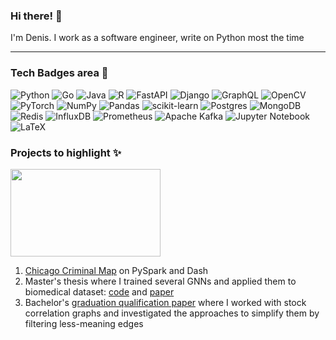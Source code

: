 ### Hi there! 👋

I'm Denis. I work as a software engineer, write on Python most the time

-----

### Tech Badges area 🔧

![Python](https://img.shields.io/badge/python-3670A0?style=for-the-badge&logo=python&logoColor=ffdd54)  ![Go](https://img.shields.io/badge/go-%2300ADD8.svg?style=for-the-badge&logo=go&logoColor=white) ![Java](https://img.shields.io/badge/java-%23ED8B00.svg?style=for-the-badge&logo=openjdk&logoColor=white)  ![R](https://img.shields.io/badge/r-%23276DC3.svg?style=for-the-badge&logo=r&logoColor=white)  ![FastAPI](https://img.shields.io/badge/FastAPI-005571?style=for-the-badge&logo=fastapi)  ![Django](https://img.shields.io/badge/django-%23092E20.svg?style=for-the-badge&logo=django&logoColor=white) ![GraphQL](https://img.shields.io/badge/-GraphQL-E10098?style=for-the-badge&logo=graphql&logoColor=white)  ![OpenCV](https://img.shields.io/badge/opencv-%23white.svg?style=for-the-badge&logo=opencv&logoColor=white)  ![PyTorch](https://img.shields.io/badge/PyTorch-%23EE4C2C.svg?style=for-the-badge&logo=PyTorch&logoColor=white)  ![NumPy](https://img.shields.io/badge/numpy-%23013243.svg?style=for-the-badge&logo=numpy&logoColor=white) ![Pandas](https://img.shields.io/badge/pandas-%23150458.svg?style=for-the-badge&logo=pandas&logoColor=white)  ![scikit-learn](https://img.shields.io/badge/scikit--learn-%23F7931E.svg?style=for-the-badge&logo=scikit-learn&logoColor=white) ![Postgres](https://img.shields.io/badge/postgres-%23316192.svg?style=for-the-badge&logo=postgresql&logoColor=white) ![MongoDB](https://img.shields.io/badge/MongoDB-%234ea94b.svg?style=for-the-badge&logo=mongodb&logoColor=white) ![Redis](https://img.shields.io/badge/redis-%23DD0031.svg?style=for-the-badge&logo=redis&logoColor=white) ![InfluxDB](https://img.shields.io/badge/InfluxDB-22ADF6?style=for-the-badge&logo=InfluxDB&logoColor=white) ![Prometheus](https://img.shields.io/badge/Prometheus-E6522C?style=for-the-badge&logo=Prometheus&logoColor=white)  ![Apache Kafka](https://img.shields.io/badge/Apache%20Kafka-000?style=for-the-badge&logo=apachekafka) ![Jupyter Notebook](https://img.shields.io/badge/jupyter-%23FA0F00.svg?style=for-the-badge&logo=jupyter&logoColor=white) ![LaTeX](https://img.shields.io/badge/latex-%23008080.svg?style=for-the-badge&logo=latex&logoColor=white)






### Projects to highlight ✨

<img src="https://media.giphy.com/media/v1.Y2lkPTc5MGI3NjExN2M1dTlyc3EyZmRvczM2czM0ZmMwN3Y5YWY0czNlenJjd3A3d3M2MCZlcD12MV9naWZzX3NlYXJjaCZjdD1n/lptIayuGHV9Utu3iTv/giphy.gif" width="240" height="140"/>


1. [Chicago Criminal Map](https://github.com/ArtamonovDen/HSE-Small-PySpark-Project/tree/main) on PySpark and Dash
2. Master's thesis where I trained several GNNs and applied them to biomedical dataset: [code](https://github.com/ArtamonovDen/gnn-benchmark) and [paper](https://github.com/ArtamonovDen/gnn-paper)
3. Bachelor's [graduation qualification paper](https://github.com/ArtamonovDen/measures-of-uncertainty) where I worked with stock correlation graphs and investigated the approaches to simplify them by filtering less-meaning edges   



